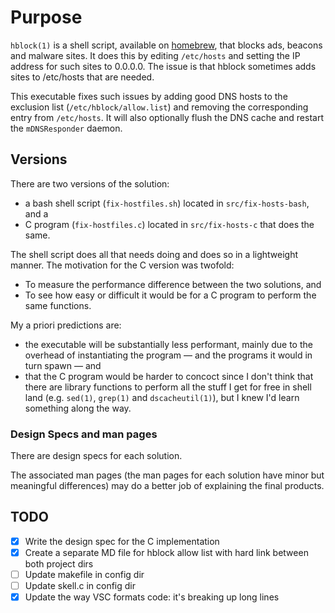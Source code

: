 # Purpose

`hblock(1)` is a shell script, available on [homebrew](https://brew.sh), that blocks ads, beacons and malware sites. It does this by editing `/etc/hosts` and setting the IP address for such sites to 0.0.0.0. The issue is that hblock sometimes adds sites to /etc/hosts that are needed. 

This executable fixes such issues by adding good DNS hosts to the exclusion list (`/etc/hblock/allow.list`) and removing the corresponding entry from `/etc/hosts`. It will also optionally flush the DNS cache and restart the `mDNSResponder` daemon.

## Versions

There are two versions of the solution: 

* a bash shell script (`fix-hostfiles.sh`) located in `src/fix-hosts-bash`, and a
* C program (`fix-hostfiles.c`) located in `src/fix-hosts-c` that does the same.

The shell script does all that needs doing and does so in a lightweight manner. The motivation for the C version was twofold:

* To measure the performance difference between the two solutions, and
* To see how easy or difficult it would be for a C program to perform the same functions.

My a priori predictions are:

* the executable will be substantially less performant, mainly due to the overhead of instantiating the program — and the programs it would in turn spawn — and 
* that the C program would be harder to concoct since I don't think that there are library functions to perform all the stuff I get for free in shell land (e.g. `sed(1)`, `grep(1)` and `dscacheutil(1)`), but I knew I'd learn something along the way.

### Design Specs and man pages

There are design specs for each solution. 

The associated man pages (the man pages for each solution have minor but meaningful differences) may do a better job of explaining the final products. 

## TODO

- [x] Write the design spec for the C implementation
- [x] Create a separate MD file for hblock allow list with hard link between both project dirs 
- [ ] Update makefile in config dir
- [ ] Update skell.c in config dir 
- [x] Update the way VSC formats code: it's breaking up long lines
